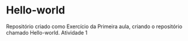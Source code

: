 # Hello-world
Repositório criado como Exercício da Primeira aula, criando o repositório chamado Hello-world. Atividade 1
